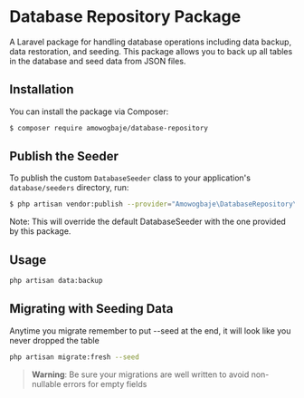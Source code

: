 # Database Repository Package


A Laravel package for handling database operations including data backup, data restoration, and seeding. This package allows you to back up all tables in the database and seed data from JSON files.


## Installation
You can install the package via Composer:


```bash
$ composer require amowogbaje/database-repository
```

## Publish the Seeder

To publish the custom `DatabaseSeeder` class to your application's `database/seeders` directory, run:
```bash
$ php artisan vendor:publish --provider="Amowogbaje\DatabaseRepository\DatabaseRepositoryServiceProvider"

```
Note: This will override the default DatabaseSeeder with the one provided by this package.

## Usage

```bash
php artisan data:backup
```

## Migrating with Seeding Data

Anytime you migrate remember to put --seed at the end, it will look like you never dropped the table

```bash
php artisan migrate:fresh --seed 
```
> **Warning**:  Be sure your migrations are well written to avoid non-nullable errors for empty fields


